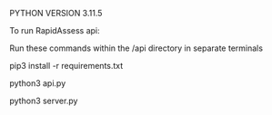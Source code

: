 PYTHON VERSION 3.11.5

To run RapidAssess api:

Run these commands within the /api directory in separate terminals

pip3 install -r requirements.txt

python3 api.py

python3 server.py
